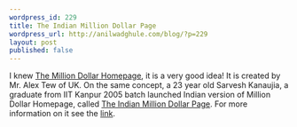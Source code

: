 ```yaml
---
wordpress_id: 229
title: The Indian Million Dollar Page
wordpress_url: http://anilwadghule.com/blog/?p=229
layout: post
published: false
---
```

I knew <a href="http://www.milliondollarhomepage.com/">The Million Dollar Homepage</a>, it is a very good idea! It is created by Mr. Alex Tew of UK. On the same concept, a 23 year old Sarvesh Kanaujia, a graduate from IIT Kanpur 2005 batch launched Indian version of Million Dollar Homepage, called <a href="http://www.indianmilliondollarpage.com/index.html">The Indian Million Dollar Page</a>. For more information on it see the <a href="http://www.newswiretoday.com/news/4950/">link</a>.
